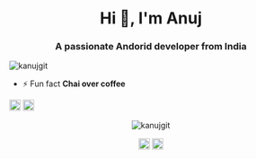 <h1 align="center">Hi 👋, I'm Anuj</h1>
<h3 align="center">A passionate Andorid developer from India</h3>
<p align="left"> <img src="https://komarev.com/ghpvc/?username=kanujgit" alt="kanujgit" /> </p>

- ⚡ Fun fact **Chai over coffee**

<p align="left"><img src="https://devicons.github.io/devicon/devicon.git/icons/android/android-original-wordmark.svg" alt="android" width="20" height="20"/> <img src="https://devicons.github.io/devicon/devicon.git/icons/java/java-original-wordmark.svg" alt="java" width="20" height="20"/></p><p align="center"> <img src="https://github-readme-stats.vercel.app/api?username=kanujgit&show_icons=true" alt="kanujgit" /> </p>

<p align="center">
<a href="https://twitter.com/@iamkanuj" target="blank"><img align="center" src="https://cdn.jsdelivr.net/npm/simple-icons@3.0.1/icons/twitter.svg" alt="@iamkanuj" height="20" width="20" /></a>
<a href="https://linkedin.com/in/https://www.linkedin.com/in/anuj-kumar-7262b9113/" target="blank"><img align="center" src="https://cdn.jsdelivr.net/npm/simple-icons@3.0.1/icons/linkedin.svg" alt="https://www.linkedin.com/in/anuj-kumar-7262b9113/" height="20" width="20" /></a>
</p>
